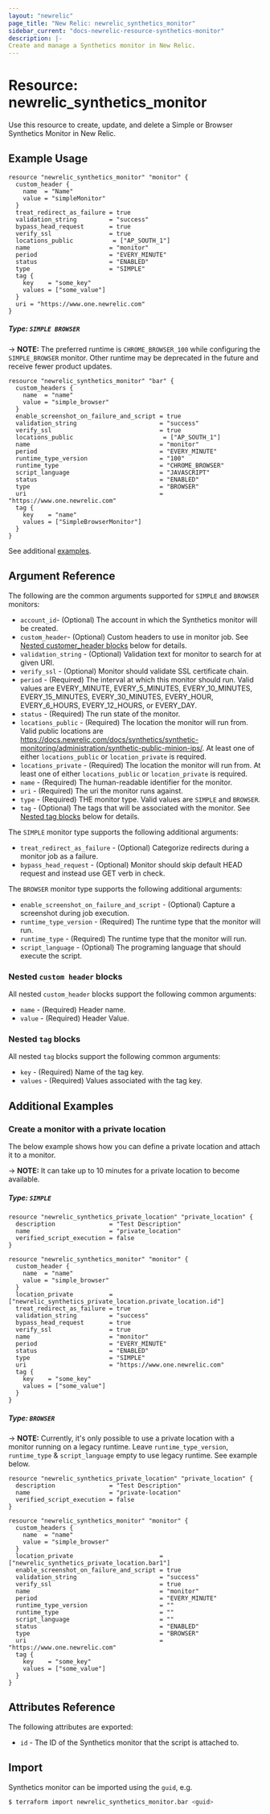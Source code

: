 ```yaml
---
layout: "newrelic"
page_title: "New Relic: newrelic_synthetics_monitor"
sidebar_current: "docs-newrelic-resource-synthetics-monitor"
description: |-
Create and manage a Synthetics monitor in New Relic.
---
```


# Resource: newrelic\_synthetics\_monitor

Use this resource to create, update, and delete a Simple or Browser Synthetics Monitor in New Relic.

## Example Usage
```hcl
resource "newrelic_synthetics_monitor" "monitor" {
  custom_header {
    name  = "Name"
    value = "simpleMonitor"
  }
  treat_redirect_as_failure = true
  validation_string         = "success"
  bypass_head_request       = true
  verify_ssl                = true
  locations_public           = ["AP_SOUTH_1"]
  name                      = "monitor"
  period                    = "EVERY_MINUTE"
  status                    = "ENABLED"
  type                      = "SIMPLE"
  tag {
    key    = "some_key"
    values = ["some_value"]
  }
  uri = "https://www.one.newrelic.com"
}
```
##### Type: `SIMPLE BROWSER`

-> **NOTE:** The preferred runtime is `CHROME_BROWSER_100` while configuring the `SIMPLE_BROWSER` monitor. Other runtime may be deprecated in the future and receive fewer product updates.

```hcl
resource "newrelic_synthetics_monitor" "bar" {
  custom_headers {
    name  = "name"
    value = "simple_browser"
  }
  enable_screenshot_on_failure_and_script = true
  validation_string                       = "success"
  verify_ssl                              = true
  locations_public                         = ["AP_SOUTH_1"]
  name                                    = "monitor"
  period                                  = "EVERY_MINUTE"
  runtime_type_version                    = "100"
  runtime_type                            = "CHROME_BROWSER"
  script_language                         = "JAVASCRIPT"
  status                                  = "ENABLED"
  type                                    = "BROWSER"
  uri                                     = "https://www.one.newrelic.com"
  tag {
    key    = "name"
    values = ["SimpleBrowserMonitor"]
  }
}
```
See additional [examples](#additional-examples).

## Argument Reference

The following are the common arguments supported for `SIMPLE` and `BROWSER` monitors:

* `account_id`- (Optional) The account in which the Synthetics monitor will be created.
* `custom_header`- (Optional) Custom headers to use in monitor job. See [Nested customer_header blocks](#nested-custom-header-blocks) below for details.
* `validation_string` - (Optional) Validation text for monitor to search for at given URI.
* `verify_ssl` - (Optional) Monitor should validate SSL certificate chain.
* `period` - (Required) The interval at which this monitor should run. Valid values are EVERY_MINUTE, EVERY_5_MINUTES, EVERY_10_MINUTES, EVERY_15_MINUTES, EVERY_30_MINUTES, EVERY_HOUR, EVERY_6_HOURS, EVERY_12_HOURS, or EVERY_DAY.
* `status` - (Required) The run state of the monitor.
* `locations_public` - (Required) The location the monitor will run from. Valid public locations are https://docs.newrelic.com/docs/synthetics/synthetic-monitoring/administration/synthetic-public-minion-ips/. At least one of either `locations_public` or `location_private` is required.
* `locations_private` - (Required) The location the monitor will run from. At least one of either `locations_public` or `location_private` is required.
* `name` - (Required) The human-readable identifier for the monitor.
* `uri` - (Required) The uri the monitor runs against.
* `type` - (Required) THE monitor type. Valid values are `SIMPLE` and `BROWSER`.
* `tag` - (Optional) The tags that will be associated with the monitor. See [Nested tag blocks](#nested-tag-blocks) below for details.

The `SIMPLE` monitor type supports the following additional arguments:

* `treat_redirect_as_failure` - (Optional) Categorize redirects during a monitor job as a failure.
* `bypass_head_request` - (Optional) Monitor should skip default HEAD request and instead use GET verb in check.

The `BROWSER` monitor type supports the following additional arguments:

* `enable_screenshot_on_failure_and_script` - (Optional) Capture a screenshot during job execution.
* `runtime_type_version` - (Required) The runtime type that the monitor will run.
* `runtime_type` - (Required) The runtime type that the monitor will run.
* `script_language` - (Optional) The programing language that should execute the script.

### Nested `custom header` blocks

All nested `custom_header` blocks support the following common arguments:

* `name` - (Required) Header name.
* `value` - (Required) Header Value.

### Nested `tag` blocks

All nested `tag` blocks support the following common arguments:

* `key` - (Required) Name of the tag key.
* `values` - (Required) Values associated with the tag key.

## Additional Examples

### Create a monitor with a private location

The below example shows how you can define a private location and attach it to a monitor.

-> **NOTE:** It can take up to 10 minutes for a private location to become available.

##### Type: `SIMPLE`

```hcl
resource "newrelic_synthetics_private_location" "private_location" {
  description               = "Test Description"
  name                      = "private_location"
  verified_script_execution = false
}

resource "newrelic_synthetics_monitor" "monitor" {
  custom_header {
    name  = "name"
    value = "simple_browser"
  }
  location_private          = ["newrelic_synthetics_private_location.private_location.id"]
  treat_redirect_as_failure = true
  validation_string         = "success"
  bypass_head_request       = true
  verify_ssl                = true
  name                      = "monitor"
  period                    = "EVERY_MINUTE"
  status                    = "ENABLED"
  type                      = "SIMPLE"
  uri                       = "https://www.one.newrelic.com"
  tag {
    key    = "some_key"
    values = ["some_value"]
  }
}
```
##### Type: `BROWSER`

-> **NOTE:** Currently, it's only possible to use a private location with a monitor running on a legacy runtime. Leave `runtime_type_version`, `runtime_type` & `script_language` empty to use legacy runtime. See example below.

```hcl
resource "newrelic_synthetics_private_location" "private_location" {
  description               = "Test Description"
  name                      = "private-location"
  verified_script_execution = false
}

resource "newrelic_synthetics_monitor" "monitor" {
  custom_headers {
    name  = "name"
    value = "simple_browser"
  }
  location_private                        = ["newrelic_synthetics_private_location.bar1"]
  enable_screenshot_on_failure_and_script = true
  validation_string                       = "success"
  verify_ssl                              = true
  name                                    = "monitor"
  period                                  = "EVERY_MINUTE"
  runtime_type_version                    = ""
  runtime_type                            = ""
  script_language                         = ""
  status                                  = "ENABLED"
  type                                    = "BROWSER"
  uri                                     = "https://www.one.newrelic.com"
  tag {
    key    = "some_key"
    values = ["some_value"]
  }
}

```

## Attributes Reference

The following attributes are exported:

* `id` - The ID of the Synthetics monitor that the script is attached to.

## Import

Synthetics monitor can be imported using the `guid`, e.g.

```bash
$ terraform import newrelic_synthetics_monitor.bar <guid>
```